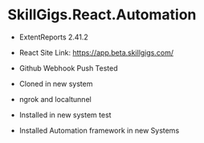 # SkillGigs.React.Automation
* ExtentReports 2.41.2 
* React Site Link: https://app.beta.skillgigs.com/

* Github Webhook Push Tested
* Cloned in new system

* ngrok and localtunnel
* Installed in new system test

* Installed Automation framework in new Systems
